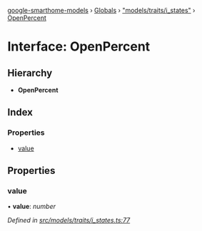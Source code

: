 [google-smarthome-models](../README.md) › [Globals](../globals.md) › ["models/traits/i_states"](../modules/_models_traits_i_states_.md) › [OpenPercent](_models_traits_i_states_.openpercent.md)

# Interface: OpenPercent

## Hierarchy

* **OpenPercent**

## Index

### Properties

* [value](_models_traits_i_states_.openpercent.md#value)

## Properties

###  value

• **value**: *number*

*Defined in [src/models/traits/i_states.ts:77](https://github.com/galactic1969/google-smarthome-models/blob/633871f/src/models/traits/i_states.ts#L77)*
